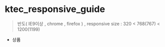# ktec_responsive_guide

>반도( IE9이상 , chrome , firefox ) ,  responsive size :  320 < 768(767) < 1200(1199)



- 상품

